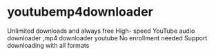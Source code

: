 # youtubemp4downloader
 Unlimited downloads and always free  High- speed YouTube audio downloader ,mp4 downloader youtube  No enrollment needed  Support downloading with all formats 

